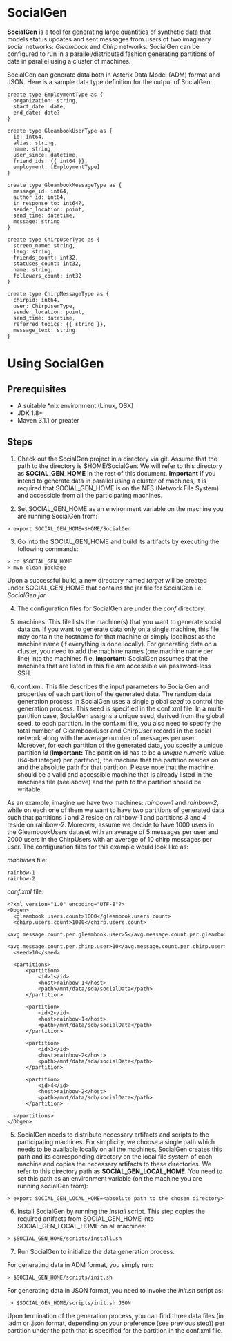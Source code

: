 # SocialGen
**SocialGen** is a tool for generating large quantities of synthetic data that models status updates and sent messages from users of two imaginary social networks: _Gleambook_ and _Chirp_ networks. SocialGen can be configured to run in a parallel/distributed fashion generating partitions of data in parallel using a cluster of machines.

SocialGen can generate data both in Asterix Data Model (ADM) format and JSON. Here is a sample data type definition for the output of SocialGen:

  ```
  create type EmploymentType as {
    organization: string,
    start_date: date,
    end_date: date?
  }
  
  create type GleambookUserType as {
    id: int64,
    alias: string,
    name: string,
    user_since: datetime,
    friend_ids: {{ int64 }},
    employment: [EmploymentType]
  }
  
  create type GleambookMessageType as {
    message_id: int64,
    author_id: int64,
    in_response_to: int64?,
    sender_location: point,
    send_time: datetime,
    message: string
  }
  
  create type ChirpUserType as {
    screen_name: string,
    lang: string,
    friends_count: int32,
    statuses_count: int32,
    name: string,
    followers_count: int32
  }
  
  create type ChirpMessageType as {
    chirpid: int64,    
    user: ChirpUserType,
    sender_location: point,
    send_time: datetime,
    referred_topics: {{ string }},
    message_text: string
  }
  ```

# Using SocialGen
## Prerequisites
* A suitable *nix environment (Linux, OSX)
* JDK 1.8+
* Maven 3.1.1 or greater

## Steps
1. Check out the SocialGen project in a directory via git. Assume that the path to the directory is $HOME/SocialGen. We will refer to this directory as **SOCIAL_GEN_HOME** in the rest of this document. **Important** If you intend to generate data in parallel using a cluster of machines, it is required that SOCIAL_GEN_HOME is on the NFS (Network File System) and accessible from all the participating machines.

2. Set SOCIAL_GEN_HOME as an environment variable on the machine you are running SocialGen from:

  ```
  > export SOCIAL_GEN_HOME=$HOME/SocialGen
  ```
3. Go into the SOCIAL_GEN_HOME and build its artifacts by executing the following commands:

  ```
  > cd $SOCIAL_GEN_HOME
  > mvn clean package 
  ```
Upon a successful build, a new directory named _target_ will be created under SOCIAL_GEN_HOME that contains the jar file for SocialGen i.e. _SocialGen.jar_ .

4. The configuration files for SocialGen are under the _conf_ directory:

  1. machines: This file lists the machine(s) that you want to generate social data on. If you want to generate data only on a single machine, this file may contain the hostname for that machine or simply localhost as the machine name (if everything is done locally). For generating data on a cluster, you need to add the machine names (one machine name per line) into the machines file. 
  __Important:__ SocialGen assumes that the machines that are listed in this file are accessible via password-less SSH.
  
  2. conf.xml: This file describes the input parameters to SocialGen and properties of each partition of the generated data. The random data generation process in SocialGen uses a single global _seed_ to control the generation process. This seed is specified in the conf.xml file. In a multi-partition case, SocialGen assigns a unique seed, derived from the global seed, to each partition. In the conf.xml file, you also need to specify the total number of GleambookUser and ChirpUser records in the social network along with the average number of messages per user. Moreover, for each partition of the generated data, you specify a unique partition _id_ (__Important:__ The partition id has to be a _unique_ _numeric_ value (64-bit integer) per partition), the machine that the partition resides on and the absolute path for that partition. Please note that the machine should be a valid and accessible machine that is already listed in the machines file (see above) and the path to the partition should be writable.

  As an example, imagine we have two machines: _rainbow-1_ and _rainbow-2_, while on each one of them we want to have two partitions of generated data such that partitions _1_ and _2_ reside on rainbow-1 and partitions _3_ and _4_ reside on rainbow-2. Moreover, assume we decide to have 1000 users in the GleambookUsers dataset with an average of 5 messages per user and 2000 users in the ChirpUsers with an average of 10 chirp messages per user. The configuration files for this example would look like as:

  _machines_ file:
  ```
  rainbow-1
  rainbow-2
  ```
  _conf.xml_ file:
  ```
  <?xml version="1.0" encoding="UTF-8"?>
  <Dbgen>
  	<gleambook.users.count>1000</gleambook.users.count>
    <chirp.users.count>1000</chirp.users.count>
    <avg.message.count.per.gleambook.user>5</avg.message.count.per.gleambook.user>
    <avg.message.count.per.chirp.user>10</avg.message.count.per.chirp.user>
    <seed>10</seed>
  
  	<partitions>
  		<partition>
  			<id>1</id>
  			<host>rainbow-1</host>
  			<path>/mnt/data/sda/socialData</path>
  		</partition>
  
  		<partition>
  			<id>2</id>
  			<host>rainbow-1</host>
  			<path>/mnt/data/sdb/socialData</path>
  		</partition>
  
  		<partition>
  			<id>3</id>
  			<host>rainbow-2</host>
  			<path>/mnt/data/sda/socialData</path>
  		</partition>
  
  		<partition>
  			<id>4</id>
  			<host>rainbow-2</host>
  			<path>/mnt/data/sdb/socialData</path>
  		</partition>
   
  	</partitions>
  </Dbgen>
  ```
5. SocialGen needs to distribute necessary artifacts and scripts to the participating machines. For simplicity, we choose a single path which needs to be available locally on all the machines. SocialGen creates this path and its corresponding directory on the local file system of each machine and copies the necessary artifacts to these directories. We refer to this directory path as __SOCIAL_GEN_LOCAL_HOME__. You need to set this path as an environment variable (on the machine you are running socialGen from):

  ```
  > export SOCIAL_GEN_LOCAL_HOME=<absolute path to the chosen directory>
  ```
6. Install SocialGen by running the _install_ script. This step copies the required artifacts from SOCIAL_GEN_HOME into SOCIAL_GEN_LOCAL_HOME on all machines:

  ```
  > $SOCIAL_GEN_HOME/scripts/install.sh
  ```
7. Run SocialGen to initialize the data generation process. 
 
For generating data in ADM format, you simply run:
  
  ```
  > $SOCIAL_GEN_HOME/scripts/init.sh
  ```
  For generating data in JSON format, you need to invoke the _init.sh_ script as:
 
 ```
  > $SOCIAL_GEN_HOME/scripts/init.sh JSON
 ```
Upon termination of the generation process, you can find three data files (in .adm or .json format, depending on your preference (see previous step)) per partition under the path that is specified for the partition in the conf.xml file.

